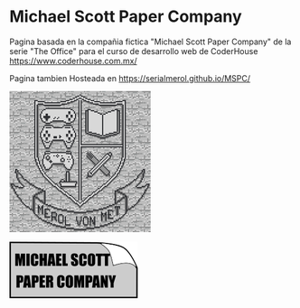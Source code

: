 # Michael Scott Paper Company

Pagina basada en la compañia fictica "Michael Scott Paper Company" de la serie "The Office" para el curso de desarrollo web de CoderHouse https://www.coderhouse.com.mx/

Pagina tambien Hosteada en https://serialmerol.github.io/MSPC/

![logo MvM](https://github.com/serialmerol/MSPC/blob/main/imagenes/crest.png)

![logo MSPC](https://github.com/serialmerol/MSPC/blob/main/imagenes/mspc.png)
